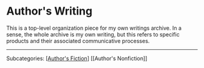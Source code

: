 # Author's Writing

This is a top-level organization piece for my own writings archive.  In a sense, the whole archive is my own writing, but this refers to specific products and their associated communicative processes.

---
Subcategories:
[[Author's Fiction]]
[[Author's Nonfiction]]

[//begin]: # "Autogenerated link references for markdown compatibility"
[Author's Fiction]: authors-fiction "Author's Fiction"
[//end]: # "Autogenerated link references"